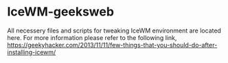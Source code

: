 IceWM-geeksweb
==============

All necessery files and scripts for tweaking IceWM environment are located here.
For more information please refer to the following link,
https://geekyhacker.com/2013/11/11/few-things-that-you-should-do-after-installing-icewm/
